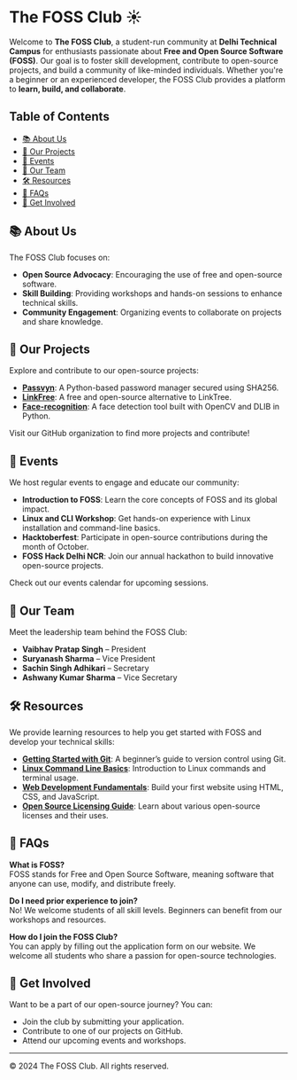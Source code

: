 # The FOSS Club ☀️

Welcome to **The FOSS Club**, a student-run community at **Delhi Technical Campus** for enthusiasts passionate about **Free and Open Source Software (FOSS)**. Our goal is to foster skill development, contribute to open-source projects, and build a community of like-minded individuals. Whether you're a beginner or an experienced developer, the FOSS Club provides a platform to **learn, build, and collaborate**.

## Table of Contents
- [📚 About Us](#-about-us)
- [🚀 Our Projects](#-our-projects)
- [🎉 Events](#-events)
- [💼 Our Team](#-our-team)
- [🛠️ Resources](#%EF%B8%8F-resources)
- [🤔 FAQs](#-faqs)
- [🤝 Get Involved](#-get-involved)

## 📚 About Us
The FOSS Club focuses on:
- **Open Source Advocacy**: Encouraging the use of free and open-source software.
- **Skill Building**: Providing workshops and hands-on sessions to enhance technical skills.
- **Community Engagement**: Organizing events to collaborate on projects and share knowledge.

## 🚀 Our Projects
Explore and contribute to our open-source projects:

- **[Passvyn](https://github.com/thefossclub/Passvyn)**: A Python-based password manager secured using SHA256.
- **[LinkFree](https://github.com/thefossclub/LinkFree)**: A free and open-source alternative to LinkTree.
- **[Face-recognition](https://github.com/thefossclub/face-recognition)**: A face detection tool built with OpenCV and DLIB in Python.

Visit our GitHub organization to find more projects and contribute!  

## 🎉 Events
We host regular events to engage and educate our community:

- **Introduction to FOSS**: Learn the core concepts of FOSS and its global impact.
- **Linux and CLI Workshop**: Get hands-on experience with Linux installation and command-line basics.
- **Hacktoberfest**: Participate in open-source contributions during the month of October.
- **FOSS Hack Delhi NCR**: Join our annual hackathon to build innovative open-source projects.

Check out our events calendar for upcoming sessions.

## 💼 Our Team
Meet the leadership team behind the FOSS Club:
- **Vaibhav Pratap Singh** – President
- **Suryanash Sharma** – Vice President
- **Sachin Singh Adhikari** – Secretary
- **Ashwany Kumar Sharma** – Vice Secretary

## 🛠️ Resources
We provide learning resources to help you get started with FOSS and develop your technical skills:
- **[Getting Started with Git](#)**: A beginner’s guide to version control using Git.
- **[Linux Command Line Basics](#)**: Introduction to Linux commands and terminal usage.
- **[Web Development Fundamentals](#)**: Build your first website using HTML, CSS, and JavaScript.
- **[Open Source Licensing Guide](#)**: Learn about various open-source licenses and their uses.

## 🤔 FAQs
**What is FOSS?**  
FOSS stands for Free and Open Source Software, meaning software that anyone can use, modify, and distribute freely.

**Do I need prior experience to join?**  
No! We welcome students of all skill levels. Beginners can benefit from our workshops and resources.

**How do I join the FOSS Club?**  
You can apply by filling out the application form on our website. We welcome all students who share a passion for open-source technologies.

## 🤝 Get Involved
Want to be a part of our open-source journey? You can:
- Join the club by submitting your application.
- Contribute to one of our projects on GitHub.
- Attend our upcoming events and workshops.

---

© 2024 The FOSS Club. All rights reserved.
